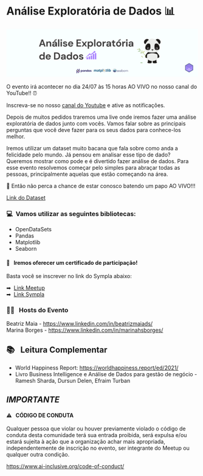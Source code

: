 # Análise Exploratória de Dados 📊

![Capa](CapaGitHub.png)

O evento irá acontecer no dia 24/07 às 15 horas AO VIVO no nosso canal do YouTube!! ⏰

Inscreva-se no nosso [canal do Youtube](https://bit.ly/ai-inclusive-youtube) e ative as notificações.

Depois de muitos pedidos traremos uma live onde iremos fazer uma análise exploratória de dados junto com vocês. Vamos falar sobre as principais perguntas que você deve fazer para os seus dados para conhece-los melhor.

Iremos utilizar um dataset muito bacana que fala sobre como anda a felicidade pelo mundo. Já pensou em analisar esse tipo de dado? Queremos mostrar como pode e é divertido fazer análise de dados. 
Para esse evento resolvemos começar pelo simples para abraçar todas as pessoas, principalmente aquelas que estão começando na área. 

📍 Então não perca a chance de estar conosco batendo um papo AO VIVO!!!

[Link do Dataset](https://www.kaggle.com/ajaypalsinghlo/world-happiness-report-2021)


### 💻 &nbsp;Vamos utilizar as seguintes bibliotecas:

- OpenDataSets
- Pandas
- Matplotlib
- Seaborn

#### 📎 &nbsp; Iremos oferecer um certificado de participação!  
Basta você se inscrever no link do Sympla abaixo:

➡ &nbsp;[Link Meetup](https://bit.ly/evento-aed-meetup)  
➡ &nbsp;[Link Sympla](https://bit.ly/evento-aed-sympla)

### 👩‍💻 &nbsp; Hosts do Evento

Beatriz Maia - https://www.linkedin.com/in/beatrizmaiads/  
Marina Borges - https://www.linkedin.com/in/marinahsborges/


## 📚 &nbsp; Leitura Complementar

- World Happiness Report: https://worldhappiness.report/ed/2021/
- Livro Business Intelligence e Análise de Dados para gestão de negócio - Ramesh Sharda, Dursun Delen, Efraim Turban

## *IMPORTANTE*

#### ⚠️ &nbsp; CÓDIGO DE CONDUTA
Qualquer pessoa que violar ou houver previamente violado o código de conduta desta comunidade terá sua entrada proibida, será expulsa e/ou estará sujeita à ação que a organização achar mais apropriada, independentemente de inscrição no evento, ser integrante do Meetup ou qualquer outra condição.

https://www.ai-inclusive.org/code-of-conduct/


<!-- Link da apresentação [em construção]: https://www.canva.com/design/DAEdLoLdWT8/share/preview?token=kJFBi4xrATAplF4FUR1kzA&role=EDITOR&utm_content=DAEdLoLdWT8&utm_campaign=designshare&utm_medium=link&utm_source=sharebutton

Link uteis:

https://www.kaggle.com/ajaypalsinghlo/world-happiness-report-2021

https://www.kaggle.com/unsdsn/world-happiness

https://worldhappiness.report/ed/2021/
https://towardsdatascience.com/save-hours-of-work-doing-a-complete-eda-with-a-few-lines-of-code-45de2e60f257
https://towardsdatascience.com/get-interactive-plots-directly-with-pandas-13a311ebf426?source=bookmarks---------2----------------------------


Link do notebook [esse link não será compartilhado no evento]: https://colab.research.google.com/drive/1t6HbhFFxkMkPkOTYj3mMUL8kipJ92IJi-->
